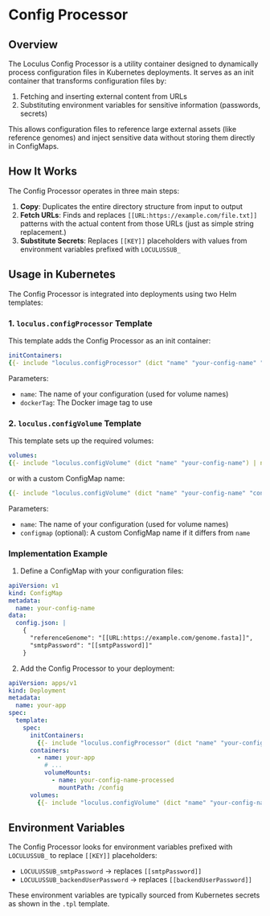 # Config Processor

## Overview

The Loculus Config Processor is a utility container designed to dynamically process configuration files in Kubernetes deployments. It serves as an init container that transforms configuration files by:

1. Fetching and inserting external content from URLs
2. Substituting environment variables for sensitive information (passwords, secrets)

This allows configuration files to reference large external assets (like reference genomes) and inject sensitive data without storing them directly in ConfigMaps.

## How It Works

The Config Processor operates in three main steps:

1. **Copy**: Duplicates the entire directory structure from input to output
2. **Fetch URLs**: Finds and replaces `[[URL:https://example.com/file.txt]]` patterns with the actual content from those URLs (just as simple string replacement.)
3. **Substitute Secrets**: Replaces `[[KEY]]` placeholders with values from environment variables prefixed with `LOCULUSSUB_`

## Usage in Kubernetes

The Config Processor is integrated into deployments using two Helm templates:

### 1. `loculus.configProcessor` Template

This template adds the Config Processor as an init container:

```yaml
initContainers:
{{- include "loculus.configProcessor" (dict "name" "your-config-name" "dockerTag" $dockerTag) | nindent 8 }}
```

Parameters:
- `name`: The name of your configuration (used for volume names)
- `dockerTag`: The Docker image tag to use

### 2. `loculus.configVolume` Template

This template sets up the required volumes:

```yaml
volumes:
{{- include "loculus.configVolume" (dict "name" "your-config-name") | nindent 8 }}
```

or with a custom ConfigMap name:

```yaml
{{- include "loculus.configVolume" (dict "name" "your-config-name" "configmap" "your-custom-configmap") | nindent 8 }}
```

Parameters:
- `name`: The name of your configuration (used for volume names)
- `configmap` (optional): A custom ConfigMap name if it differs from `name`

### Implementation Example

1. Define a ConfigMap with your configuration files:
```yaml
apiVersion: v1
kind: ConfigMap
metadata:
  name: your-config-name
data:
  config.json: |
    {
      "referenceGenome": "[[URL:https://example.com/genome.fasta]]",
      "smtpPassword": "[[smtpPassword]]"
    }
```

2. Add the Config Processor to your deployment:
```yaml
apiVersion: apps/v1
kind: Deployment
metadata:
  name: your-app
spec:
  template:
    spec:
      initContainers:
        {{- include "loculus.configProcessor" (dict "name" "your-config-name" "dockerTag" $dockerTag) | nindent 8 }}
      containers:
        - name: your-app
          # ...
          volumeMounts:
            - name: your-config-name-processed
              mountPath: /config
      volumes:
        {{- include "loculus.configVolume" (dict "name" "your-config-name") | nindent 8 }}
```

## Environment Variables

The Config Processor looks for environment variables prefixed with `LOCULUSSUB_` to replace `[[KEY]]` placeholders:

- `LOCULUSSUB_smtpPassword` → replaces `[[smtpPassword]]`
- `LOCULUSSUB_backendUserPassword` → replaces `[[backendUserPassword]]`

These environment variables are typically sourced from Kubernetes secrets as shown in the `.tpl` template.
